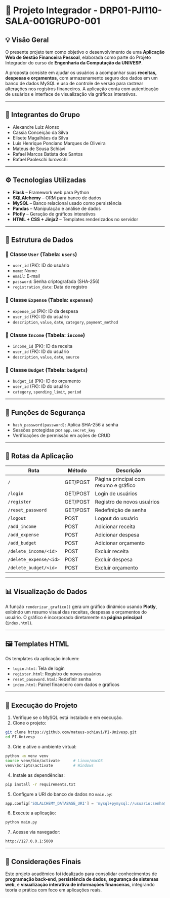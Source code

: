 
# 💼 Projeto Integrador - DRP01-PJI110-SALA-001GRUPO-001

## 💡 Visão Geral

O presente projeto tem como objetivo o desenvolvimento de uma **Aplicação Web de Gestão Financeira Pessoal**, elaborada como parte do Projeto Integrador do curso de **Engenharia da Computação da UNIVESP**.

A proposta consiste em ajudar os usuários a acompanhar suas **receitas, despesas e orçamentos**, com armazenamento seguro dos dados em um banco de dados MySQL e uso de controle de versão para rastrear alterações nos registros financeiros. A aplicação conta com autenticação de usuários e interface de visualização via gráficos interativos.

---

## 👥 Integrantes do Grupo

- Alexandre Luiz Alonso  
- Cassia Conceição da Silva  
- Elisete Magalhães da Silva  
- Luis Henrique Ponciano Marques de Oliveira  
- Mateus de Sousa Schiavi  
- Rafael Marcos Batista dos Santos  
- Rafael Paoleschi Iurovschi  

---

## ⚙️ Tecnologias Utilizadas

- **Flask** – Framework web para Python  
- **SQLAlchemy** – ORM para banco de dados  
- **MySQL** – Banco relacional usado como persistência  
- **Pandas** – Manipulação e análise de dados  
- **Plotly** – Geração de gráficos interativos  
- **HTML + CSS + Jinja2** – Templates renderizados no servidor  

---

## 📐 Estrutura de Dados

### 📄 Classe `User` (Tabela: `users`)
- `user_id` (PK): ID do usuário  
- `name`: Nome  
- `email`: E-mail  
- `password`: Senha criptografada (SHA-256)  
- `registration_date`: Data de registro  

### 📄 Classe `Expense` (Tabela: `expenses`)
- `expense_id` (PK): ID da despesa  
- `user_id` (FK): ID do usuário  
- `description`, `value`, `date`, `category`, `payment_method`  

### 📄 Classe `Income` (Tabela: `income`)
- `income_id` (PK): ID da receita  
- `user_id` (FK): ID do usuário  
- `description`, `value`, `date`, `source`  

### 📄 Classe `Budget` (Tabela: `budgets`)
- `budget_id` (PK): ID do orçamento  
- `user_id` (FK): ID do usuário  
- `category`, `spending_limit`, `period`  

---

## 🔐 Funções de Segurança

- `hash_password(password)`: Aplica SHA-256 à senha  
- Sessões protegidas por `app.secret_key`  
- Verificações de permissão em ações de CRUD  

---

## 🔄 Rotas da Aplicação

| Rota                        | Método | Descrição                                                                 |
|-----------------------------|--------|---------------------------------------------------------------------------|
| `/`                         | GET/POST | Página principal com resumo e gráfico                                     |
| `/login`                    | GET/POST | Login de usuários                                                         |
| `/register`                 | GET/POST | Registro de novos usuários                                                |
| `/reset_password`           | GET/POST | Redefinição de senha                                                      |
| `/logout`                   | POST     | Logout do usuário                                                         |
| `/add_income`               | POST     | Adicionar receita                                                         |
| `/add_expense`              | POST     | Adicionar despesa                                                         |
| `/add_budget`               | POST     | Adicionar orçamento                                                       |
| `/delete_income/<id>`       | POST     | Excluir receita                                                           |
| `/delete_expense/<id>`      | POST     | Excluir despesa                                                           |
| `/delete_budget/<id>`       | POST     | Excluir orçamento                                                         |

---

## 📊 Visualização de Dados

A função `renderizar_grafico()` gera um gráfico dinâmico usando **Plotly**, exibindo um resumo visual das receitas, despesas e orçamentos do usuário. O gráfico é incorporado diretamente na **página principal** (`index.html`).

---

## 🖼️ Templates HTML

Os templates da aplicação incluem:

- `login.html`: Tela de login  
- `register.html`: Registro de novos usuários  
- `reset_password.html`: Redefinir senha  
- `index.html`: Painel financeiro com dados e gráficos  

---

## 🧪 Execução do Projeto

1. Verifique se o MySQL está instalado e em execução.
2. Clone o projeto:
```bash
git clone https://github.com/mateus-schiavi/PI-Univesp.git
cd PI-Univesp
```
3. Crie e ative o ambiente virtual:
```bash
python -m venv venv
source venv/bin/activate      # Linux/macOS  
venv\Scripts\activate         # Windows
```
4. Instale as dependências:
```bash
pip install -r requirements.txt
```
5. Configure a URI do banco de dados no `main.py`:
```python
app.config['SQLALCHEMY_DATABASE_URI'] = 'mysql+pymysql://usuario:senha@localhost/nome_do_banco'
```
6. Execute a aplicação:
```bash
python main.py
```
7. Acesse via navegador:
```
http://127.0.0.1:5000
```

---

## 🏁 Considerações Finais

Este projeto acadêmico foi idealizado para consolidar conhecimentos de **programação back-end**, **persistência de dados**, **segurança de sistemas web**, e **visualização interativa de informações financeiras**, integrando teoria e prática com foco em aplicações reais.

